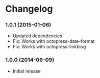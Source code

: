 # Changelog

### 1.0.1 (2015-01-06)

- Updated dependencies
- Fix: Works with octopress-date-format
- Fix: Works with octopress-linkblog

### 1.0.0 (2014-06-09)

- Initial release
